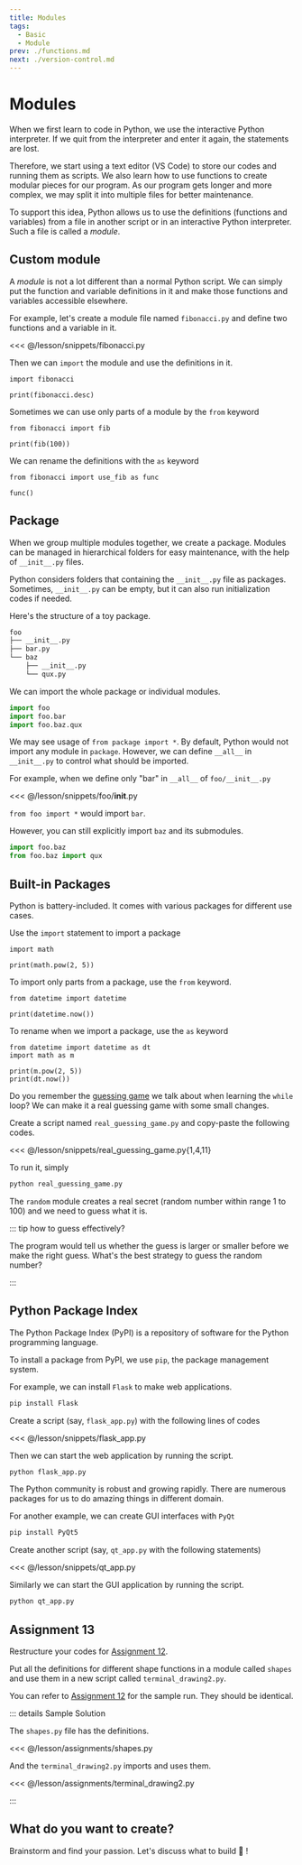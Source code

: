```yaml
---
title: Modules
tags:
  - Basic
  - Module
prev: ./functions.md
next: ./version-control.md
---
```


# Modules

<TagLinks />

When we first learn to code in Python, we use the interactive Python interpreter.
If we quit from the interpreter and enter it again, the statements are lost.

Therefore, we start using a text editor (VS Code) to store our codes and running them as scripts.
We also learn how to use functions to create modular pieces for our program.
As our program gets longer and more complex, we may split it into multiple files for better maintenance.

To support this idea, Python allows us to use the definitions (functions and variables) from a file in another script or in an interactive Python interpreter. Such a file is called a _module_.

## Custom module

A _module_ is not a lot different than a normal Python script. We can simply put the function and variable definitions in it and make those functions and variables accessible elsewhere.

For example, let's create a module file named `fibonacci.py` and define two functions and a variable in it.

<<< @/lesson/snippets/fibonacci.py

Then we can `import` the module and use the definitions in it.

```python{1}
import fibonacci

print(fibonacci.desc)
```

Sometimes we can use only parts of a module by the `from` keyword

```python{1}
from fibonacci import fib

print(fib(100))
```

We can rename the definitions with the `as` keyword

```python{1}
from fibonacci import use_fib as func

func()
```

## Package

When we group multiple modules together, we create a package. Modules can be managed in hierarchical folders for easy maintenance, with the help of `__init__.py` files.

Python considers folders that containing the `__init__.py` file as packages. Sometimes, `__init__.py` can be empty, but it can also run initialization codes if needed.

Here's the structure of a toy package.

```sh
foo
├── __init__.py
├── bar.py
└── baz
    ├── __init__.py
    └── qux.py
```

We can import the whole package or individual modules.

```python
import foo
import foo.bar
import foo.baz.qux
```

We may see usage of `from package import *`. By default, Python would not import any module in `package`.
However, we can define `__all__` in `__init__.py` to control what should be imported.

For example, when we define only "bar" in `__all__` of `foo/__init__.py`

<!-- prettier-ignore -->
<<< @/lesson/snippets/foo/__init__.py

`from foo import *` would import `bar`.

However, you can still explicitly import `baz` and its submodules.

```python
import foo.baz
from foo.baz import qux
```

## Built-in Packages

Python is battery-included. It comes with various packages for different use cases.

Use the `import` statement to import a package

```python{1}
import math

print(math.pow(2, 5))
```

To import only parts from a package, use the `from` keyword.

```python{1}
from datetime import datetime

print(datetime.now())
```

To rename when we import a package, use the `as` keyword

```python{1,2}
from datetime import datetime as dt
import math as m

print(m.pow(2, 5))
print(dt.now())
```

Do you remember the [guessing game](./control-flow.md#while-statements) we talk about when learning the `while` loop?
We can make it a real guessing game with some small changes.

Create a script named `real_guessing_game.py` and copy-paste the following codes.

<<< @/lesson/snippets/real_guessing_game.py{1,4,11}

To run it, simply

```sh
python real_guessing_game.py
```

The `random` module creates a real secret (random number within range 1 to 100) and we need to guess what it is.

::: tip how to guess effectively?

The program would tell us whether the guess is larger or smaller before we make the right guess.
What's the best strategy to guess the random number?

:::

## Python Package Index

The Python Package Index (PyPI) is a repository of software for the Python programming language.

To install a package from PyPI, we use `pip`, the package management system.

For example, we can install `Flask` to make web applications.

```sh
pip install Flask
```

Create a script (say, `flask_app.py`) with the following lines of codes

<<< @/lesson/snippets/flask_app.py

Then we can start the web application by running the script.

```sh
python flask_app.py
```

The Python community is robust and growing rapidly.
There are numerous packages for us to do amazing things in different domain.

For another example, we can create GUI interfaces with `PyQt`

```sh
pip install PyQt5
```

Create another script (say, `qt_app.py` with the following statements)

<<< @/lesson/snippets/qt_app.py

Similarly we can start the GUI application by running the script.

```sh
python qt_app.py
```

## Assignment 13

Restructure your codes for [Assignment 12](./functions.md#assignment-12).

Put all the definitions for different shape functions in a module called `shapes` and use them in a new script called `terminal_drawing2.py`.

You can refer to [Assignment 12](./functions.md#assignment-12) for the sample run. They should be identical.

::: details Sample Solution

The `shapes.py` file has the definitions.

<<< @/lesson/assignments/shapes.py

And the `terminal_drawing2.py` imports and uses them.

<<< @/lesson/assignments/terminal_drawing2.py

:::

## What do you want to create?

Brainstorm and find your passion. Let's discuss what to build 🔨 !
